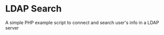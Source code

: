 <h1>LDAP Search</h1>

A simple PHP example script to connect and search user's info in a LDAP server
